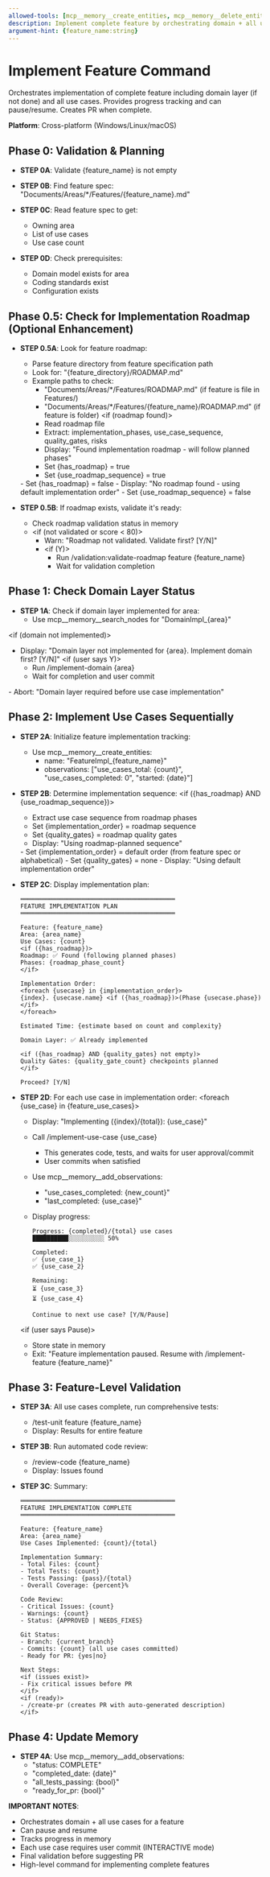 ```yaml
---
allowed-tools: [mcp__memory__create_entities, mcp__memory__delete_entities, mcp__memory__create_relations, mcp__memory__delete_relations, mcp__memory__add_observations, mcp__memory__delete_observations, mcp__memory__read_graph, mcp__memory__search_nodes, mcp__memory__open_nodes, Task, Read, Write, Edit, Glob, Grep, Bash, TodoWrite]
description: Implement complete feature by orchestrating domain + all use case implementations
argument-hint: {feature_name:string}
---
```


# Implement Feature Command

Orchestrates implementation of complete feature including domain layer (if not done) and all use cases. Provides progress tracking and can pause/resume. Creates PR when complete.

**Platform**: Cross-platform (Windows/Linux/macOS)

## Phase 0: Validation & Planning

- **STEP 0A**: Validate {feature_name} is not empty
- **STEP 0B**: Find feature spec: "Documents/Areas/*/Features/{feature_name}.md"
- **STEP 0C**: Read feature spec to get:
  - Owning area
  - List of use cases
  - Use case count

- **STEP 0D**: Check prerequisites:
  - Domain model exists for area
  - Coding standards exist
  - Configuration exists

## Phase 0.5: Check for Implementation Roadmap (Optional Enhancement)

- **STEP 0.5A**: Look for feature roadmap:
  - Parse feature directory from feature specification path
  - Look for: "{feature_directory}/ROADMAP.md"
  - Example paths to check:
    - "Documents/Areas/*/Features/ROADMAP.md" (if feature is file in Features/)
    - "Documents/Areas/*/Features/{feature_name}/ROADMAP.md" (if feature is folder)
  <if (roadmap found)>
    - Read roadmap file
    - Extract: implementation_phases, use_case_sequence, quality_gates, risks
    - Display: "Found implementation roadmap - will follow planned phases"
    - Set {has_roadmap} = true
    - Set {use_roadmap_sequence} = true
  <else>
    - Set {has_roadmap} = false
    - Display: "No roadmap found - using default implementation order"
    - Set {use_roadmap_sequence} = false
  </if>

- **STEP 0.5B**: If roadmap exists, validate it's ready:
  - Check roadmap validation status in memory
  - <if (not validated or score < 80)>
    - Warn: "Roadmap not validated. Validate first? [Y/N]"
    - <if (Y)>
      - Run /validation:validate-roadmap feature {feature_name}
      - Wait for validation completion
    </if>
  </if>

## Phase 1: Check Domain Layer Status

- **STEP 1A**: Check if domain layer implemented for area:
  - Use mcp__memory__search_nodes for "DomainImpl_{area}"

<if (domain not implemented)>
  - Display: "Domain layer not implemented for {area}. Implement domain first? [Y/N]"
  <if (user says Y)>
    - Run /implement-domain {area}
    - Wait for completion and user commit
  <else>
    - Abort: "Domain layer required before use case implementation"
  </if>
</if>

## Phase 2: Implement Use Cases Sequentially

- **STEP 2A**: Initialize feature implementation tracking:
  - Use mcp__memory__create_entities:
    - name: "FeatureImpl_{feature_name}"
    - observations: ["use_cases_total: {count}", "use_cases_completed: 0", "started: {date}"]

- **STEP 2B**: Determine implementation sequence:
  <if ({has_roadmap} AND {use_roadmap_sequence})>
    - Extract use case sequence from roadmap phases
    - Set {implementation_order} = roadmap sequence
    - Set {quality_gates} = roadmap quality gates
    - Display: "Using roadmap-planned sequence"
  <else>
    - Set {implementation_order} = default order (from feature spec or alphabetical)
    - Set {quality_gates} = none
    - Display: "Using default implementation order"
  </if>

- **STEP 2C**: Display implementation plan:
  ```
  ═══════════════════════════════════════════
  FEATURE IMPLEMENTATION PLAN
  ═══════════════════════════════════════════

  Feature: {feature_name}
  Area: {area_name}
  Use Cases: {count}
  <if ({has_roadmap})>
  Roadmap: ✅ Found (following planned phases)
  Phases: {roadmap_phase_count}
  </if>

  Implementation Order:
  <foreach {usecase} in {implementation_order}>
  {index}. {usecase.name} <if ({has_roadmap})>(Phase {usecase.phase})</if>
  </foreach>

  Estimated Time: {estimate based on count and complexity}

  Domain Layer: ✅ Already implemented

  <if ({has_roadmap} AND {quality_gates} not empty)>
  Quality Gates: {quality_gate_count} checkpoints planned
  </if>

  Proceed? [Y/N]
  ```

- **STEP 2D**: For each use case in implementation order:
  <foreach {use_case} in {feature_use_cases}>

  - Display: "Implementing ({index}/{total}): {use_case}"

  - Call /implement-use-case {use_case}
    - This generates code, tests, and waits for user approval/commit
    - User commits when satisfied

  - Use mcp__memory__add_observations:
    - "use_cases_completed: {new_count}"
    - "last_completed: {use_case}"

  - Display progress:
    ```
    Progress: {completed}/{total} use cases
    ██████████░░░░░░░░░░ 50%

    Completed:
    ✅ {use_case_1}
    ✅ {use_case_2}

    Remaining:
    ⏳ {use_case_3}
    ⏳ {use_case_4}

    Continue to next use case? [Y/N/Pause]
    ```

  <if (user says Pause)>
    - Store state in memory
    - Exit: "Feature implementation paused. Resume with /implement-feature {feature_name}"
  </if>

  </foreach>

## Phase 3: Feature-Level Validation

- **STEP 3A**: All use cases complete, run comprehensive tests:
  - /test-unit feature {feature_name}
  - Display: Results for entire feature

- **STEP 3B**: Run automated code review:
  - /review-code {feature_name}
  - Display: Issues found

- **STEP 3C**: Summary:
  ```
  ═══════════════════════════════════════════
  FEATURE IMPLEMENTATION COMPLETE
  ═══════════════════════════════════════════

  Feature: {feature_name}
  Area: {area_name}
  Use Cases Implemented: {count}/{total}

  Implementation Summary:
  - Total Files: {count}
  - Total Tests: {count}
  - Tests Passing: {pass}/{total}
  - Overall Coverage: {percent}%

  Code Review:
  - Critical Issues: {count}
  - Warnings: {count}
  - Status: {APPROVED | NEEDS_FIXES}

  Git Status:
  - Branch: {current_branch}
  - Commits: {count} (all use cases committed)
  - Ready for PR: {yes|no}

  Next Steps:
  <if (issues exist)>
  - Fix critical issues before PR
  </if>
  <if (ready)>
  - /create-pr (creates PR with auto-generated description)
  </if>
  ```

## Phase 4: Update Memory

- **STEP 4A**: Use mcp__memory__add_observations:
  - "status: COMPLETE"
  - "completed_date: {date}"
  - "all_tests_passing: {bool}"
  - "ready_for_pr: {bool}"

**IMPORTANT NOTES**:
- Orchestrates domain + all use cases for a feature
- Can pause and resume
- Tracks progress in memory
- Each use case requires user commit (INTERACTIVE mode)
- Final validation before suggesting PR
- High-level command for implementing complete features